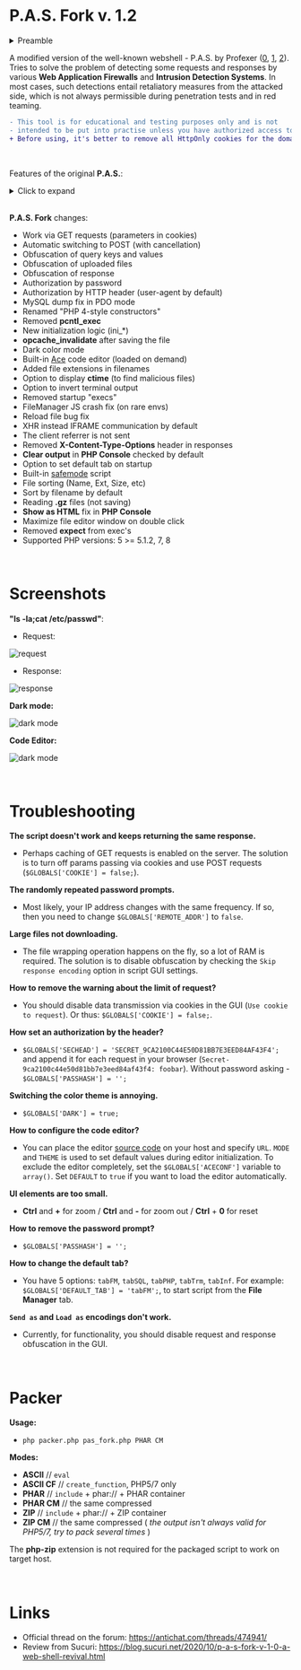 # P.A.S. Fork v. 1.2
<details>
  <summary>Preamble</summary>
<br/>
  
>For improvements was chosen a ready-made and well-tested webshell with a GUI interface.
**WSO2** is obsolete and requires significant improvements. **b374k** is too overloaded with unnecessary functionality. **P.A.S.**, with its structure and design, fit perfectly.
Although the author stopped supporting his product, I did not dare to release a modification with a further version number (the cobbler should stick to his last). Therefore, I offer my respect to @profexer, and I hope that he will continue his wonderful work someday.

<br/>
</details>

A modified version of the well-known webshell - P.A.S. by Profexer ([0](https://krebsonsecurity.com/2017/08/blowing-the-whistle-on-bad-attribution/), [1](https://github.com/winstrool/pas-4.1.1b_source_code), [2](https://github.com/wordfence/grizzly/tree/master/pas-4.1.1b)). Tries to solve the problem of detecting some requests and responses by various **Web Application Firewalls** and **Intrusion Detection Systems**. In most cases, such detections entail retaliatory measures from the attacked side, which is not always permissible during penetration tests and in red teaming.

```diff
- This tool is for educational and testing purposes only and is not
- intended to be put into practise unless you have authorized access to the system
+ Before using, it's better to remove all HttpOnly cookies for the domain
```

<br/>

Features of the original **P.A.S.**:
<details>
  <summary>Click to expand</summary>
  
## **General**

* Works on PHP >= 4.1.0
* Doesn't use PHP sessions or store any data on a server
* Uses asynchronous requests like a AJAX
* Can use POST or GET request method
* Can obfuscate requests
* Can work in custom environment (aka SUID mode)
* Supports 22 different charsets
* Encrypts the source code with your key (password) at download
* Resulting file doesn't contain encryption key (password) in any form
* Has stealth mode
* Working with different tasks without reload page and losing data
* Can be switched from fixed to flexible view
* Keyboard-only compatibility
* Has message log
* Shows server time

## **File Manager**

* Can upload several files at once
* Can create file, directory, symbolic and hard link
* Can change files properties (path, modified date, permission, owner, group)
* Can download files
* Can delete files
* Has files buffer:
  * mark, unmark, show marked files;
  * copy, move files from buffer to the current dir;
  * download files from buffer;
  * clear buffer;
* Can search files:
  * in several paths;
  * with limited depth;
  * by name with wildcard and case-sensitive options;
  * by type (file, directory);
  * by mode (readable, writable, full access);
  * with SUID attribute;
  * by owner IDs with definition of intervals;
  * by group IDs with definition of intervals;
  * by created date with definition of intervals;
  * by modified date with definition of intervals;
  * by size with definition of intervals;
  * by specified text with regex and case-sensitive options;
* Can save file with specified end of line
* Fast change properties, download and delete specified file
* Has breadcrumbs
* Click on extension cell to copy file name
* Press **ESC** to close current dialog
* Press **Alt+T** to switch between opened dialogs

## **SQL Client**

* DB support:
  * MySQL (mysql, mysqli, PDO)
  * MSSQL (mssql, sqlsrv, PDO, PDO SQLSRV, PDO DBLIB, PDO ODBC)
  * PgSQL (pg, PDO)
* Tree view of database schema
* Shows column data types
* Can show only selected columns data
* Can show tables row count
* Can reload single base/scheme/table schema
* Can dump multiple tables/schemes/bases
* Can dump only selected schemes/tables/columns
* Can dump to SQL or CSV format
* Has pagination for some database types

## **PHP Console**

* Isolates the results HTML code from the main page
* Can be switched from vertical to horizontal composition
* Press **Ctrl+Enter** to evaluate code

## **Terminal**

* Can execute commands via specified command processor
* Can execute commands via specified function
* Type **?** to show help
* Has command history:
  * type **history [N]** to show command history, where optional parameter N is number of last commands;
  * press **Up** & **Down** keys to navigate from command history;
  * type **![N]** to execute command, where N is:
     * ! to execute the last command;
     * N>0 to execute command #N from the command histroy;
     * N<0 to execute command #N from the end of the previous command;
* Can create system report (type **report ?** to more info)
* Can run Socks5 server:
  * throught Perl (type **socks5.perl** to more info);
  * throught Python (type **socks5.python** to more info);
* Can bind port:
  * throught Perl (type **bindport.perl** to more info);
  * throught Python (type **bindport.python** to more info);

* Can back connect:
  * throught Perl (type **backconnect.perl** to more info);
  * throught Python (type **backconnect.python** to more info);

* Type **cls** or **clear** or press **CTRL+L** to clear output
</details>

<br/>

**P.A.S. Fork** changes:
  
- Work via GET requests (parameters in cookies)
- Automatic switching to POST (with cancellation)
- Obfuscation of query keys and values
- Obfuscation of uploaded files
- Obfuscation of response
- Authorization by password
- Authorization by HTTP header (user-agent by default)
- MySQL dump fix in PDO mode
- Renamed "PHP 4-style constructors"
- Removed **pcntl_exec**
- New initialization logic (ini_*)
- **opcache_invalidate** after saving the file
- Dark color mode
- Built-in [Ace](https://github.com/ajaxorg/ace) code editor (loaded on demand)
- Added file extensions in filenames
- Option to display **ctime** (to find malicious files)
- Option to invert terminal output
- Removed startup "execs"
- FileManager JS crash fix (on rare envs)
- Reload file bug fix
- XHR instead IFRAME communication by default
- The client referrer is not sent
- Removed **X-Content-Type-Options** header in responses
- **Clear output** in **PHP Console** checked by default
- Option to set default tab on startup
- Built-in [safemode](https://github.com/cr1f/safemode/) script
- File sorting (Name, Ext, Size, etc)
- Sort by filename by default
- Reading **.gz** files (not saving)
- **Show as HTML** fix in **PHP Console**
- Maximize file editor window on double click
- Removed **expect** from exec's
- Supported PHP versions: 5 >= 5.1.2, 7, 8
  
<br/>

Screenshots
===========

**"ls -la;cat /etc/passwd"**:

* Request:

![request](https://i.imgur.com/24yso3q.png)

* Response:

![response](https://i.imgur.com/dfg880h.png)


**Dark mode:**

![dark mode](https://i.imgur.com/2mO7MLS.png)

**Code Editor:**
  
![dark mode](https://i.imgur.com/gAZkFMT.png)
  
<br/>

Troubleshooting
===============
**The script doesn't work and keeps returning the same response.**
* Perhaps caching of GET requests is enabled on the server. The solution is to turn off params passing via cookies and use POST requests (`$GLOBALS['COOKIE'] = false;`).

**The randomly repeated password prompts.**
* Most likely, your IP address changes with the same frequency. If so, then you need to change `$GLOBALS['REMOTE_ADDR']` to `false`.

**Large files not downloading.**
* The file wrapping operation happens on the fly, so a lot of RAM is required. The solution is to disable obfuscation by checking the `Skip response encoding` option in script GUI settings.

**How to remove the warning about the limit of request?**
* You should disable data transmission via cookies in the GUI (`Use cookie to request`). Or thus: `$GLOBALS['COOKIE'] = false;`.

**How set an authorization by the header?**
* `$GLOBALS['SECHEAD'] = 'SECRET_9CA2100C44E50D81BB7E3EED84AF43F4';` and append it for each request in your browser (`Secret-9ca2100c44e50d81bb7e3eed84af43f4: foobar`). Without password asking - `$GLOBALS['PASSHASH'] = '';`

**Switching the color theme is annoying.**
* `$GLOBALS['DARK'] = true;`

**How to configure the code editor?**
* You can place the editor [source code](https://github.com/ajaxorg/ace) on your host and specify `URL`. `MODE` and `THEME` is used to set default values during editor initialization. To exclude the editor completely, set the `$GLOBALS['ACECONF']` variable to `array()`. Set `DEFAULT` to `true` if you want to load the editor automatically.

**UI elements are too small.**
* **Ctrl** and **+** for zoom / **Ctrl** and **-** for zoom out / **Ctrl** + **0** for reset

**How to remove the password prompt?**
* `$GLOBALS['PASSHASH'] = '';`

**How to change the default tab?**
* You have 5 options: `tabFM`, `tabSQL`, `tabPHP`, `tabTrm`, `tabInf`. For example: `$GLOBALS['DEFAULT_TAB'] = 'tabFM';`, to start script from the **File Manager** tab. 

**`Send as` and `Load as` encodings don't work.**
* Currently, for functionality, you should disable request and response obfuscation in the GUI.
<br/>

Packer
============
**Usage:**

* `php packer.php pas_fork.php PHAR CM`
  
**Modes:**

* **ASCII** // `eval` 
* **ASCII CF** // `create_function`, PHP5/7 only
* **PHAR** // `include` + phar:// + PHAR container
* **PHAR CM** // the same compressed
* **ZIP** // `include` + phar:// + ZIP container
* **ZIP CM** // the same compressed ( *the output isn't always valid for PHP5/7, try to pack several times* )

The **php-zip** extension is not required for the packaged script to work on target host.

<br/>

Links
=====

* Official thread on the forum: https://antichat.com/threads/474941/
* Review from Sucuri: https://blog.sucuri.net/2020/10/p-a-s-fork-v-1-0-a-web-shell-revival.html
